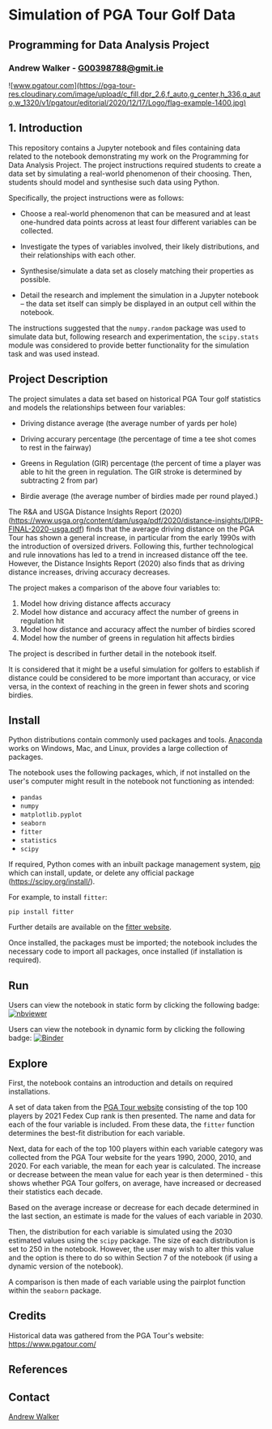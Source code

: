 # Simulation of PGA Tour Golf Data

## Programming for Data Analysis Project

### Andrew Walker - G00398788@gmit.ie

![www.pgatour.com](https://pga-tour-res.cloudinary.com/image/upload/c_fill,dpr_2.6,f_auto,g_center,h_336,q_auto,w_1320/v1/pgatour/editorial/2020/12/17/Logo/flag-example-1400.jpg)

## 1. Introduction

This repository contains a Jupyter notebook and files containing data related to the notebook demonstrating my work on the Programming for Data Analysis Project. The project instructions required students to create a data set by simulating a real-world phenomenon of their choosing. Then, students should model and synthesise such data using Python.

Specifically, the project instructions were as follows:

- Choose a real-world phenomenon that can be measured and at least one-hundred data points across at least four different variables can be collected.

- Investigate the types of variables involved, their likely distributions, and their relationships with each other.

- Synthesise/simulate a data set as closely matching their properties as possible.

- Detail the research and implement the simulation in a Jupyter notebook – the data set itself can simply be displayed in an output cell within the notebook.

The instructions suggested that the `numpy.random` package was used to simulate data but, following research and experimentation, the `scipy.stats` module was considered to provide better functionality for the simulation task and was used instead. 

## Project Description

The project simulates a data set based on historical PGA Tour golf statistics and models the relationships between four variables:

- Driving distance average (the average number of yards per hole)

- Driving accurary percentage (the percentage of time a tee shot comes to rest in the fairway)

- Greens in Regulation (GIR) percentage (the percent of time a player was able to hit the green in regulation. The GIR stroke is determined by subtracting 2 from par)

- Birdie average (the average number of birdies made per round played.)

The R&A and USGA Distance Insights Report (2020) (https://www.usga.org/content/dam/usga/pdf/2020/distance-insights/DIPR-FINAL-2020-usga.pdf) finds that the average driving distance on the PGA Tour has shown a general increase, in particular from the early 1990s with the introduction of oversized drivers. Following this, further technological and rule innovations has led to a trend in increased distance off the tee. However, the Distance Insights Report (2020) also finds that as driving distance increases, driving accuracy decreases.

The project makes a comparison of the above four variables to:

1. Model how driving distance affects accuracy
2. Model how distance and accuracy affect the number of greens in regulation hit
3. Model how distance and accuracy affect the number of birdies scored
4. Model how the number of greens in regulation hit affects birdies

The project is described in further detail in the notebook itself.

 It is considered that it might be a useful simulation for golfers to establish if distance could be considered to be more important than accuracy, or vice versa, in the context of reaching in the green in fewer shots and scoring birdies.

## Install

Python distributions contain commonly used packages and tools. [Anaconda](https://www.anaconda.com/download/) works on Windows, Mac, and Linux, provides a large collection of packages. 

The notebook uses the following packages, which, if not installed on the user's computer might result in the notebook not functioning as intended:

- `pandas`
- `numpy`
- `matplotlib.pyplot`
- `seaborn`
- `fitter`
- `statistics`
- `scipy`

 If required, Python comes with an inbuilt package management system, [pip](https://pip.pypa.io/en/stable) which can install, update, or delete any official package (https://scipy.org/install/).

For example, to install `fitter`:

`pip install fitter` 

Further details are available on the [fitter website](https://pypi.org/project/fitter/).

Once installed, the packages must be imported; the notebook includes the necessary code to import all packages, once installed (if installation is required).

## Run

Users can view the notebook in static form by clicking the following badge: [![nbviewer](https://raw.githubusercontent.com/jupyter/design/master/logos/Badges/nbviewer_badge.svg)](https://nbviewer.org/github/AndyWalker81/ProgrammingForDataAnalysis_Project/blob/main/Programming_Project.ipynb)

Users can view the notebook in dynamic form by clicking the following badge: [![Binder](https://mybinder.org/badge_logo.svg)](https://mybinder.org/v2/gh/AndyWalker81/ProgrammingForDataAnalysis_Project/HEAD?labpath=Programming_Project.ipynb)

## Explore

First, the notebook contains an introduction and details on required installations.

A set of data taken from the [PGA Tour website](https://www.pgatour.com/) consisting of the top 100 players by 2021 Fedex Cup rank is then presented. The name and data for each of the four variable is included. From these data, the `fitter` function determines the best-fit distribution for each variable. 

Next, data for each of the top 100 players within each variable category was collected from the PGA Tour website for the years 1990, 2000, 2010, and 2020. For each variable, the mean for each year is calculated. The increase or decrease between the mean value for each year is then determined - this shows whether PGA Tour golfers, on average, have increased or decreased their statistics each decade.

Based on the average increase or decrease for each decade determined in the last section, an estimate is made for the values of each variable in 2030.

Then, the distribution for each variable is simulated using the 2030 estimated values using the `scipy` package. The size of each distribution is set to 250 in the notebook. However, the user may wish to alter this value and the option is there to do so within Section 7 of the notebook (if using a dynamic version of the notebook).

A comparison is then made of each variable using the pairplot function within the `seaborn` package. 

## Credits

Historical data was gathered from the PGA Tour's website: https://www.pgatour.com/

## References



## Contact

[Andrew Walker](mailto:G00398788@gmit.ie)




